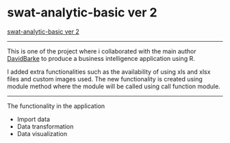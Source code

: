 # swat-analytic-basic ver 2

[swat-analytic-basic ver 2](https://mackykavinsky.shinyapps.io/swat-analytic-intermmediate/) 

---

This is one of the project where i collaborated with the main author [DavidBarke](https://github.com/DavidBarke/shinyplyr) to produce a business intelligence application using R.

I added extra functionalities such as the availability of using xls and xlsx files and custom images used. The new functionality is created using module method where the module will be called using call function module.

---

The functionality in the application
- Import data
- Data transformation
- Data visualization

